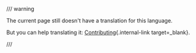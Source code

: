 /// warning

The current page still doesn't have a translation for this language.

But you can help translating it: [Contributing](https://fastapi.tiangolo.com/contributing/){.internal-link target=_blank}.

///
